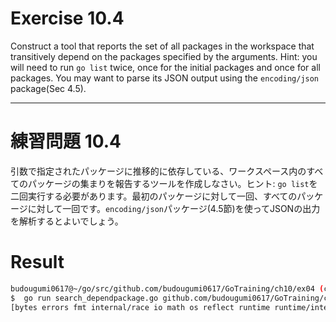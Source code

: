 # Exercise 10.4
Construct a tool that reports the set of all packages in the workspace that transitively depend on the packages specified by the arguments. Hint: you will need to run `go list` twice, once for the initial packages and once for all packages. You may want to parse its JSON output using the `encoding/json` package(Sec 4.5).

---
# 練習問題 10.4
引数で指定されたパッケージに推移的に依存している、ワークスペース内のすべてのパッケージの集まりを報告するツールを作成しなさい。ヒント: `go list`を二回実行する必要があります。最初のパッケージに対して一回、すべてのパッケージに対して一回です。`encoding/json`パッケージ(4.5節)を使ってJSONの出力を解析するとよいでしょう。


# Result

````bash
budougumi0617@~/go/src/github.com/budougumi0617/GoTraining/ch10/ex04 (ch10ch11@GoTraining)
$  go run search_dependpackage.go github.com/budougumi0617/GoTraining/ch11/ex07
[bytes errors fmt internal/race io math os reflect runtime runtime/internal/atomic runtime/internal/sys sort strconv sync sync/atomic syscall time unicode unicode/utf8 unsafe]
````
